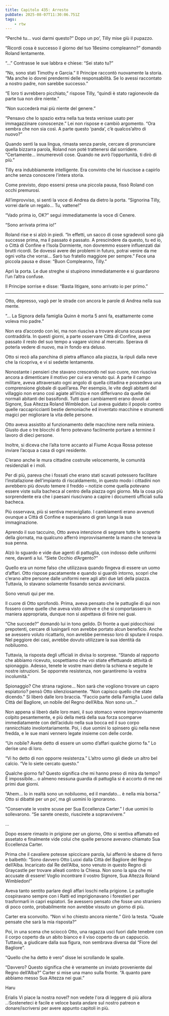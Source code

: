```yaml
---
title: Capitolo 435: Arresto
pubDate: 2025-08-07T11:30:06.751Z
tags:
    - rtw
---
```







“Perché tu… vuoi darmi questo?” Dopo un po’, Tilly mise giù il pupazzo.


“Ricordi cosa è successo il giorno del tuo 18esimo compleanno?” domandò Roland lentamente.


“…” Contrasse le sue labbra e chiese: “Sei stato tu?”


“No, sono stati Timothy e Garcia.” Il Principe raccontò nuovamente la storia. “Ma anche io dovrei prendermi delle responsabilità. Se lo avessi raccontato a nostro padre, non sarebbe successo.”


“E loro ti avrebbero picchiato,” rispose Tilly, “quindi è stato ragionevole da parte tua non dire niente.”


“Non succederà mai più niente del genere.”


“Pensavo che lo spazio extra nella tua testa venisse usato per immagazzinare conoscenze.” Lei non rispose e cambiò argomento. “Ora sembra che non sia così. A parte questo ‘panda’, c’è qualcos’altro di nuovo?”


Quando sentì la sua lingua, rimasta senza parole, cercare di pronunciare quella bizzarra parola, Roland non poté trattenersi dal sorridere. “Certamente… innumerevoli cose. Quando ne avrò l’opportunità, ti dirò di più.”


Tilly era indubbiamente intelligente. Era convinto che lei riuscisse a capirlo anche senza conoscere l’intera storia.


Come previsto, dopo essersi presa una piccola pausa, fissò Roland con occhi premurosi.


All’improvviso, si sentì la voce di Andrea da dietro la porta. “Signorina Tilly, vorrei darle un regalo… Tu, vattene!”


“Vado prima io, OK?” seguì immediatamente la voce di Cenere.


“Sono arrivata prima io!”


Roland rise e si alzò in piedi. “In effetti, un sacco di cose sgradevoli sono già successe prima, ma il passato è passato. A prescindere da questo, tu ed io, o Città di Confine e l’Isola Dormiente, non dovremmo essere influenzati dai brutti ricordi. Se dovessi avere dei problemi in futuro, potrai venire da me ogni volta che vorrai… Sarò tuo fratello maggiore per sempre.” Fece una piccola pausa e disse: “Buon Compleanno, Tilly.”


Aprì la porta. Le due streghe si stupirono immediatamente e si guardarono l’un l’altra confuse.


Il Principe sorrise e disse: “Basta litigare, sono arrivato io per primo.”


*******************


Otto, depresso, vagò per le strade con ancora le parole di Andrea nella sua mente.


“… La Signora della famiglia Quinn è morta 5 anni fa, esattamente come voleva mio padre.”


Non era d’accordo con lei, ma non riusciva a trovare alcuna scusa per contraddirla. In questi giorni, a parte osservare Città di Confine, aveva passato il resto del suo tempo a vagare vicino al mercato. Sperava di poterla vedere di nuovo, ma in fondo era deluso.


Otto si recò alla panchina di pietra affianco alla piazza, la ripulì dalla neve che la ricopriva, e vi si sedette lentamente.


Nonostante i pensieri che stavano crescendo nel suo cuore, non riusciva ancora a dimenticare il motivo per cui era venuto qui. A parte il campo militare, aveva attraversato ogni angolo di quella cittadina e possedeva una comprensione globale di quell’area. Per esempio, le vite degli abitanti del villaggio non erano così agiate all’inizio e non differivano da quelle dei normali abitanti dei bassifondi. Tutti quei cambiamenti erano dovuti al Signore, Sua Altezza Roland Wimbledon. Lui aveva guidato il popolo contro quelle raccapriccianti bestie demoniache ed inventato macchine e strumenti magici per migliorare la vita delle persone.


Otto aveva assistito al funzionamento delle macchine nere nella miniera. Giusto due o tre blocchi di ferro potevano facilmente portare a termine il lavoro di dieci persone.


Inoltre, si diceva che l’alta torre accanto al Fiume Acqua Rossa potesse inviare l’acqua a casa di ogni residente.


C’erano anche le mura cittadine costruite velocemente, le comunità residenziali e i moli.


Per di più, pareva che i fossati che erano stati scavati potessero facilitare l’installazione dell’impianto di riscaldamento, in questo modo i cittadini non avrebbero più dovuto temere il freddo – notizie come quella potevano essere viste sulla bacheca al centro della piazza ogni giorno. Ma la cosa più sorprendente era che i paesani riuscivano a capire i documenti ufficiali sulla bacheca.


Più osservava, più si sentiva meravigliato. I cambiamenti erano avvenuti ovunque a Città di Confine e superavano di gran lunga la sua immaginazione.


Aprendo il suo taccuino, Otto aveva intenzione di segnare tutte le scoperte della giornata, ma qualcuno afferrò improvvisamente la mano che teneva la sua penna.


Alzò lo sguardo e vide due agenti di pattuglia, con indosso delle uniformi nere, davanti a lui. “Siete Occhio d’Argento?”


Quello era un nome falso che utilizzava quando fingeva di essere un uomo d’affari. Otto rispose pacatamente e quando si guardò intorno, scoprì che c’erano altre persone dalle uniformi nere agli altri due lati della piazza. Tuttavia, lo stavano solamente fissando senza avvicinarsi.


Sono venuti qui per me.


Il cuore di Otto sprofondò. Prima, aveva pensato che le pattuglie di qui non fossero come quelle che aveva visto altrove e che si comportassero in maniera appropriata, dunque non si aspettava di finire nei guai.


“Che succede?” domandò lui in tono gelido. Di fronte a quei pidocchiosi prepotenti, cercare di lusingarli non avrebbe portato alcun beneficio. Anche se avessero voluto ricattarlo, non avrebbe permesso loro di sputare il rospo. Nel peggiore dei casi, avrebbe dovuto utilizzare la sua identità da nobiluomo.


Tuttavia, la risposta degli ufficiali in divisa lo sorprese. “Stando al rapporto che abbiamo ricevuto, sospettiamo che voi stiate effettuando attività di spionaggio. Adesso, tenete le vostre mani dietro la schiena e seguite le nostre istruzioni. Se opporrete resistenza, non garantiremo la vostra incolumità.”


Spionaggio? Che strana ragione… Non sarà che vogliono trovare un capro espiatorio? pensò Otto silenziosamente. “Non capisco quello che state dicendo.” Si liberò dalle loro braccia. “Faccio parte della Famiglia Luoxi dalla Città del Bagliore, un nobile del Regno dell’Alba. Non sono un…”


Non appena si liberò dalle loro mani, il suo stomaco venne improvvisamente colpito pesantemente, e più della metà della sua forza scomparve immediatamente con dell’acidulo nella sua bocca ed il suo corpo rannicchiato involontariamente. Poi, i due uomini lo spinsero giù nella neve fredda, e le sue mani vennero legate insieme con delle corde.


“Un nobile? Avete detto di essere un uomo d’affari qualche giorno fa.” Lo derise uno di loro.


“Vi ho detto di non opporre resistenza.” L’altro uomo gli diede un altro bel calcio. “Ve lo siete cercato questo.”


Qualche giorno fa? Questo significa che mi hanno preso di mira da tempo? Ѐ impossibile… o almeno nessuna guardia di pattuglia si è accorto di me nei primi due giorni.


“Ahem… Io in realtà sono un nobiluomo, ed il mandato… è nella mia borsa.” Otto si dibatté per un po’, ma gli uomini lo ignorarono.


“Conservate le vostre scuse per Sua Eccellenza Carter.” I due uomini lo sollevarono. “Se sarete onesto, riuscirete a sopravvivere.”


...


Dopo essere rimasto in prigione per un giorno, Otto si sentiva affamato ed assetato e finalmente vide colui che quelle persone avevano chiamato Sua Eccellenza Carter.


Prima che il cavaliere potesse spiccicare parola, lui afferrò le sbarre di ferro e balbettò: “Sono davvero Otto Luoxi dalla Città del Bagliore del Regno dell’Alba. Incaricato dal Re dell’Alba, sono venuto in questo Regno di Graycastle per trovare alleati contro la Chiesa. Non sono la spia che mi accusate di essere! Voglio incontrare il vostro Signore, Sua Altezza Roland Wimbledon!”


Aveva tanto sentito parlare degli affari loschi nella prigione. Le pattuglie cospiravano sempre con i Ratti ed imprigionavano i forestieri per trasformarli in capri espiatori. Se avessero pensato che fosse uno straniero di poco conto, probabilmente non avrebbe vissuto un giorno di più.


Carter era sconvolto. “Non vi ho chiesto ancora niente.” Girò la testa. “Quale pensate che sarà la mia risposta?”


Poi, in una scena che scioccò Otto, una ragazza uscì fuori dalle tenebre con il corpo coperto da un abito bianco e il viso coperto da un cappuccio. Tuttavia, a giudicare dalla sua figura, non sembrava diversa dal “Fiore del Bagliore”.


“Quello che ha detto è vero” disse lei scrollando le spalle.


“Davvero? Questo significa che è veramente un inviato proveniente dal Regno dell’Alba?” Carter si mise una mano sulla fronte. “A quanto pare abbiamo messo Sua Altezza nei guai.”


Haru






 Erialis Vi piace la nostra novel? non vedete l'ora di leggere di più allora ..:Sosteneteci è facile e veloce basta andare sul nostro patreon e donare/iscriversi per avere appunto capitoli in più.  
                                


                                




